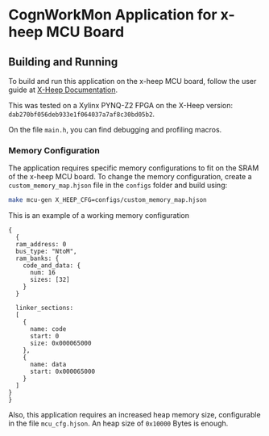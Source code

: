 # CognWorkMon Application for x-heep MCU Board

## Building and Running

To build and run this application on the x-heep MCU board, follow the user guide at [X-Heep Documentation](https://x-heep.readthedocs.io/en/latest/index.html). 


This was tested on a Xylinx PYNQ-Z2 FPGA on the X-Heep version: `dab270bf056deb933e1f064037a7af8c30bd05b2`.

On the file `main.h`, you can find debugging and profiling macros.

### Memory Configuration

The application requires specific memory configurations to fit on the SRAM of the x-heep MCU board. To change the memory configuration, create a `custom_memory_map.hjson` file in the `configs` folder and build using:

```bash
make mcu-gen X_HEEP_CFG=configs/custom_memory_map.hjson
```

This is an example of a working memory configuration 
```hjson
{
  {
  ram_address: 0
  bus_type: "NtoM",
  ram_banks: {
    code_and_data: {
      num: 16
      sizes: [32]
    }
  }

  linker_sections:
  [
    {
      name: code
      start: 0
      size: 0x000065000   
    },
    {
      name: data
      start: 0x000065000
    }
  ]
}
}
```
Also, this application requires an increased heap memory size, configurable in the file `mcu_cfg.hjson`. An heap size of `0x10000` Bytes is enough.
